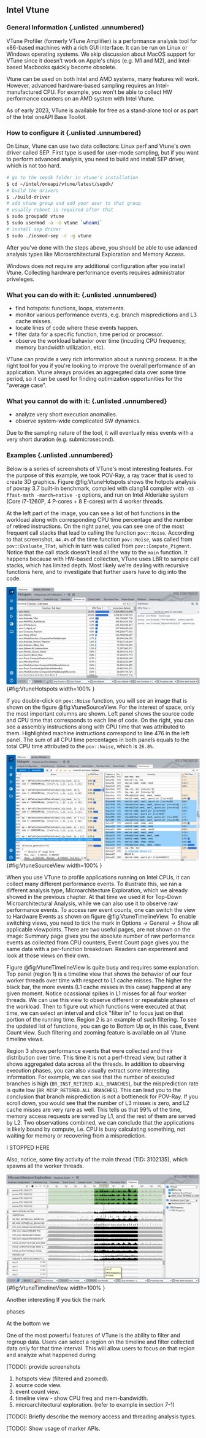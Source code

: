 ## Intel Vtune

### General Information {.unlisted .unnumbered}

VTune Profiler (formerly VTune Amplifier) is a performance analysis tool for x86-based machines with a rich GUI interface. It can be run on Linux or Windows operating systems. We skip discussion about MacOS support for VTune since it doesn't work on Apple's chips (e.g. M1 and M2), and Intel-based Macbooks quickly become obsolete.

Vtune can be used on both Intel and AMD systems, many features will work. However, advanced hardware-based sampling requires an Intel-manufactured CPU. For example, you won't be able to collect HW performance counters on an AMD system with Intel Vtune.

As of early 2023, VTune is available for free as a stand-alone tool or as part of the Intel oneAPI Base Toolkit.

### How to configure it {.unlisted .unnumbered}

On Linux, Vtune can use two data collectors: Linux perf and Vtune's own driver called SEP. First type is used for user-mode sampling, but if you want to perform advanced analysis, you need to build and install SEP driver, which is not too hard.

```bash
# go to the sepdk folder in vtune's installation
$ cd ~/intel/oneapi/vtune/latest/sepdk/
# build the drivers
$ ./build-driver
# add vtune group and add your user to that group
# usually reboot is required after that
$ sudo groupadd vtune
$ sudo usermod -a -G vtune `whoami`
# install sep driver
$ sudo ./insmod-sep -r -g vtune
```

After you've done with the steps above, you should be able to use adanced analysis types like Microarchitectural Exploration and Memory Access.

Windows does not require any additional configuration after you install Vtune. Collecting hardware performance events requires administrator priveleges.

### What you can do with it: {.unlisted .unnumbered}

- find hotspots: functions, loops, statements.
- monitor various performance events, e.g. branch mispredictions and L3 cache misses.
- locate lines of code where these events happen.
- filter data for a specific function, time period or processor.
- observe the workload bahavior over time (incuding CPU frequency, memory bandwidth utilization, etc).

VTune can provide a very rich information about a running process. It is the right tool for you if you're looking to improve the overall performance of an application. Vtune always provides an aggregated data over some time period, so it can be used for finding optimization opportunities for the "average case". 

### What you cannot do with it: {.unlisted .unnumbered}

- analyze very short execution anomalies.
- observe system-wide complicated SW dynamics.

Due to the sampling nature of the tool, it will eventually miss events with a very short duration (e.g. submicrosecond).

### Examples {.unlisted .unnumbered}

Below is a series of screenshots of VTune's most interesting features. For the purpose of this example, we took POV-Ray, a ray tracer that is used to create 3D graphics. Figure @fig:VtuneHotspots shows the hotpots analysis of povray 3.7 built-in benchmark, compiled with clang14 compiler with `-O3 -ffast-math -march=native -g` options, and run on Intel Alderlake system (Core i7-1260P, 4 P-cores + 8 E-cores) with 4 worker threads. 

At the left part of the image, you can see a list of hot functions in the workload along with corresponding CPU time percentage and the number of retired instructions. On the right panel, you can see one of the most frequent call stacks that lead to calling the function `pov::Noise`. According to that screenshot, `44.4%` of the time function `pov::Noise`, was called from `pov::Evaluate_TPat`, which in turn was called from `pov::Compute_Pigment`. Notice that the call stack doesn't lead all the way to the `main` function. It happens because with HW-based collection, VTune uses LBR to sample call stacks, which has limited depth. Most likely we're dealing with recursive functions here, and to investigate that further users have to dig into the code.

![VTune's hotspots view of povray built-in benchmark.](../../img/perf-tools/VtunePovray.png){#fig:VtuneHotspots width=100% }

If you double-click on `pov::Noise` function, you will see an image that is shown on the figure @fig:VtuneSourceView. For the interest of space, only the most important columns are shown. Left panel shows the source code and CPU time that corresponds to each line of code. On the right, you can see a assembly instructions along with CPU time that was attributed to them. Highlighted machine instructions correspond to line 476 in the left panel. The sum of all CPU time percentages in both panels equals to the total CPU time attributed to the `pov::Noise`, which is `26.8%`.

![VTune's source code view of povray built-in benchmark.](../../img/perf-tools/VtunePovray_SourceView.png){#fig:VtuneSourceView width=100% }

When you use VTune to profile applications running on Intel CPUs, it can collect many different performance events. To illustrate this, we ran a different analysis type, Microarchitecture Exploration, which we already showed in the previous chapter. At that time we used it for Top-Down Microarchitectural Analysis, while we can also use it to observe raw performance events. To access raw event counts, one can switch the view to Hardware Events as shown on figure @fig:VtuneTimelineView. To enable switching views, you need to tick the mark in Options -> General -> Show all applicable viewpoints. There are two useful pages, are not shown on the image: Summary page gives you the absolute number of raw performance events as collected from CPU counters, Event Count page gives you the same data with a per-function breakdown. Readers can experiment and look at those views on their own.

Figure @fig:VtuneTimelineView is quite busy and requires some explanation. Top panel (region 1) is a timeline view that shows the behavior of our four worker threads over time with respect to L1 cache misses. The higher the black bar, the more events (L1 cache misses in this case) happend at any given moment. Notice ocassional spikes in L1 misses for all four worker threads. We can use this view to observe different or repeatable phases of the workload. Then to figure out which functions were executed at that time, we can select an interval and click "filter in" to focus just on that portion of the running time. Region 2 is an example of such filtering. To see the updated list of functions, you can go to Bottom Up or, in this case, Event Count view. Such filtering and zooming feature is available on all Vtune timeline views.

Region 3 shows performance events that were collected and their distribution over time. This time it is not a perf-thread view, but rather it shows aggregated data across all the threads. In addition to observing execution phases, you can also visually extract some interesting information. For example, we can see that the number of executed branches is high (`BR_INST_RETIRED.ALL_BRANCHES`), but the misprediction rate is quite low (`BR_MISP_RETIRED.ALL_BRANCHES`). This can lead you to the conclusion that branch misprediction is not a bottleneck for POV-Ray. If you scroll down, you would see that the number of L3 misses is zero, and L2 cache misses are very rare as well. This tells us that 99% of the time, memory access requests are served by L1, and the rest of them are served by L2. Two observations combined, we can conclude that the applications is likely bound by compute, i.e. CPU is busy calculating something, not waiting for memory or recovering from a misprediction.

I STOPPED HERE

Also, notice, some tiny activity of the main thread (TID: 3102135), which spawns all the worker threads.

![VTune's perf events timeline view of povray built-in benchmark.](../../img/perf-tools/VtunePovray_EventTimeline.png){#fig:VtuneTimelineView width=100% }

Another interesting
If you tick the mark

phases

At the bottom we 

One of the most powerful features of VTune is the ability to filter and regroup data. Users can select a region on the timeline and filter collected data only for that time interval. This will allow users to focus on that region and analyze what happened during 



[TODO]: provide screenshots
 1) hotspots view (filtered and zoomed).
 2) source code view.
 3) event count view.
 4) timeline view - show CPU freq and mem-bandwidth.
 5) microarchitectural exploration. (refer to example in section 7-1)
 
[TODO]: Briefly describe the memory access and threading analysis types.

[TODO]: Show usage of marker APIs.